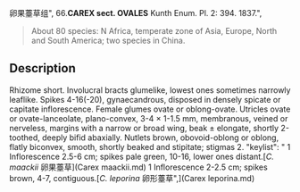 卵果薹草组",
66.**CAREX sect. OVALES** Kunth Enum. Pl. 2: 394. 1837.",

> About 80 species: N Africa, temperate zone of Asia, Europe, North and South America; two species in China.

## Description
Rhizome short. Involucral bracts glumelike, lowest ones sometimes narrowly leaflike. Spikes 4-16(-20), gynaecandrous, disposed in densely spicate or capitate inflorescence. Female glumes ovate or oblong-ovate. Utricles ovate or ovate-lanceolate, plano-convex, 3-4 × 1-1.5 mm, membranous, veined or nerveless, margins with a narrow or broad wing, beak ± elongate, shortly 2-toothed, deeply bifid abaxially. Nutlets brown, obovoid-oblong or oblong, flatly biconvex, smooth, shortly beaked and stipitate; stigmas 2.
  "keylist": "
1 Inflorescence 2.5-6 cm; spikes pale green, 10-16, lower ones distant.[*C. maackii* 卵果薹草](Carex maackii.md)
1 Inflorescence 2-2.5 cm; spikes brown, 4-7, contiguous.[*C. leporina* 卵形薹草",](Carex leporina.md)
